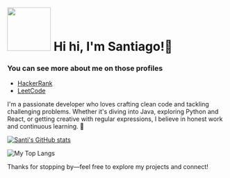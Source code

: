 # <img src="https://media0.giphy.com/media/v1.Y2lkPTc5MGI3NjExcjcxMmo1eHRuaTg3czZ2NTRuY2RxM2czNGl1bng3MTM2NTBwaXV5aiZlcD12MV9pbnRlcm5hbF9naWZfYnlfaWQmY3Q9cw/lP8xu5t2DLGG045H8F/giphy.gif" width="100"> Hi hi, I'm Santiago!👋

### You can see more about me on those profiles
- [HackerRank](https://www.hackerrank.com/profile/santieltroll_201)
- [LeetCode](https://leetcode.com/u/Ssnati/)

I'm a passionate developer who loves crafting clean code and tackling challenging problems. Whether it's diving into Java, exploring Python and React, or getting creative with regular expressions, I believe in honest work and continuous learning. 🚀

[![Santi's GitHub stats](https://github-readme-stats.vercel.app/api?username=ssnati&show_icons=true&theme=tokyonight)](https://github.com/Ssnati/github-readme-stats)

![My Top Langs](https://github-readme-stats.vercel.app/api/top-langs/?username=ssnati&layout=compact&size_weight=0&count_weight=1&theme=radical)

Thanks for stopping by—feel free to explore my projects and connect!
